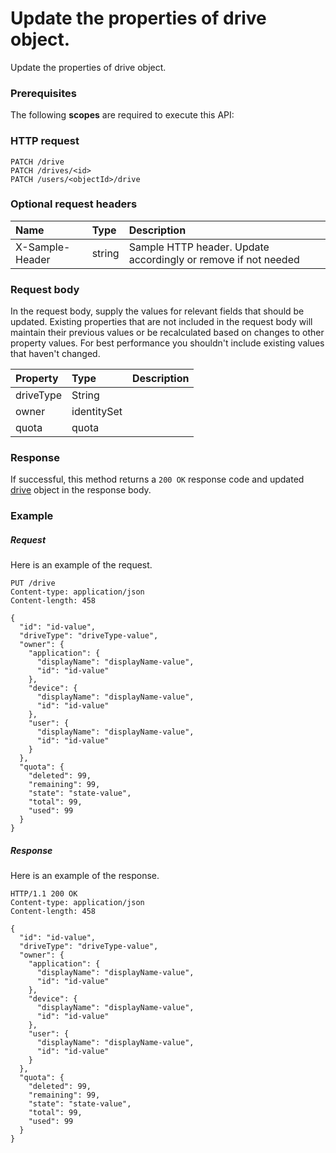 # Update the properties of drive object.

Update the properties of drive object.
### Prerequisites
The following **scopes** are required to execute this API: 
### HTTP request
<!-- { "blockType": "ignored" } -->
```http
PATCH /drive
PATCH /drives/<id>
PATCH /users/<objectId>/drive
```
### Optional request headers
| Name       | Type | Description|
|:-----------|:------|:----------|
| X-Sample-Header  | string  | Sample HTTP header. Update accordingly or remove if not needed|

### Request body
In the request body, supply the values for relevant fields that should be updated. Existing properties that are not included in the request body will maintain their previous values or be recalculated based on changes to other property values. For best performance you shouldn't include existing values that haven't changed.

| Property	   | Type	|Description|
|:---------------|:--------|:----------|
|driveType|String||
|owner|identitySet||
|quota|quota||

### Response
If successful, this method returns a `200 OK` response code and updated [drive](../resources/drive.md) object in the response body.
### Example
##### Request
Here is an example of the request.
<!-- {
  "blockType": "request",
  "name": "update_drive"
}-->
```http
PUT /drive
Content-type: application/json
Content-length: 458

{
  "id": "id-value",
  "driveType": "driveType-value",
  "owner": {
    "application": {
      "displayName": "displayName-value",
      "id": "id-value"
    },
    "device": {
      "displayName": "displayName-value",
      "id": "id-value"
    },
    "user": {
      "displayName": "displayName-value",
      "id": "id-value"
    }
  },
  "quota": {
    "deleted": 99,
    "remaining": 99,
    "state": "state-value",
    "total": 99,
    "used": 99
  }
}
```
##### Response
Here is an example of the response.
<!-- {
  "blockType": "response",
  "truncated": false,
  "@odata.type": "microsoft.graph.drive"
} -->
```http
HTTP/1.1 200 OK
Content-type: application/json
Content-length: 458

{
  "id": "id-value",
  "driveType": "driveType-value",
  "owner": {
    "application": {
      "displayName": "displayName-value",
      "id": "id-value"
    },
    "device": {
      "displayName": "displayName-value",
      "id": "id-value"
    },
    "user": {
      "displayName": "displayName-value",
      "id": "id-value"
    }
  },
  "quota": {
    "deleted": 99,
    "remaining": 99,
    "state": "state-value",
    "total": 99,
    "used": 99
  }
}
```

<!-- uuid: b4679317-f18c-44d1-9631-6c4a95cdfc87
2015-10-19 08:55:34 UTC -->
<!-- {
  "type": "#page.annotation",
  "description": "Update the properties of drive object.",
  "keywords": "",
  "section": "documentation",
  "tocPath": ""
}-->